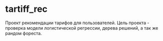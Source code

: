 # tartiff_rec
Проект рекомендации тарифов для пользователей. Цель проекта - проверка модели логистической регрессии, дерева решений, а так же рандом фореста.
